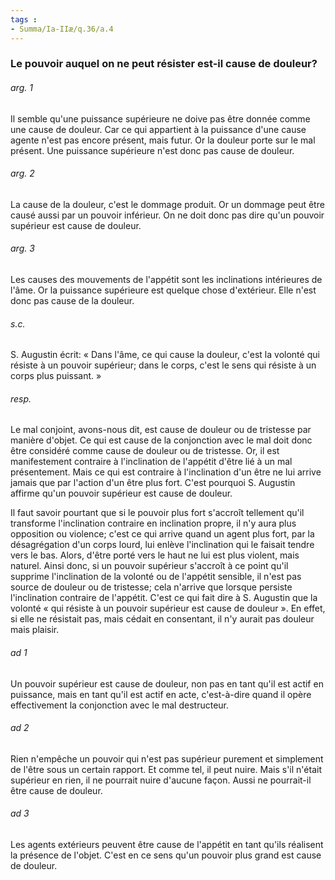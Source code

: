```yaml
---
tags : 
- Summa/Ia-IIæ/q.36/a.4
---
```


### Le pouvoir auquel on ne peut résister est-il cause de douleur?

###### arg. 1
Il semble qu'une puissance supérieure ne doive pas être donnée comme une cause de douleur. Car ce qui appartient à la puissance d'une cause agente n'est pas encore présent, mais futur. Or la douleur porte sur le mal présent. Une puissance supérieure n'est donc pas cause de douleur. 

###### arg. 2
La cause de la douleur, c'est le dommage produit. Or un dommage peut être causé aussi par un pouvoir inférieur. On ne doit donc pas dire qu'un pouvoir supérieur est cause de douleur. 

###### arg. 3
Les causes des mouvements de l'appétit sont les inclinations intérieures de l'âme. Or la puissance supérieure est quelque chose d'extérieur. Elle n'est donc pas cause de la douleur. 

###### s.c.
S. Augustin écrit: « Dans l'âme, ce qui cause la douleur, c'est la volonté qui résiste à un pouvoir supérieur; dans le corps, c'est le sens qui résiste à un corps plus puissant. » 

###### resp.
Le mal conjoint, avons-nous dit, est cause de douleur ou de tristesse par manière d'objet. Ce qui est cause de la conjonction avec le mal doit donc être considéré comme cause de douleur ou de tristesse. Or, il est manifestement contraire à l'inclination de l'appétit d'être lié à un mal présentement. Mais ce qui est contraire à l'inclination d'un être ne lui arrive jamais que par l'action d'un être plus fort. C'est pourquoi S. Augustin affirme qu'un pouvoir supérieur est cause de douleur. 

Il faut savoir pourtant que si le pouvoir plus fort s'accroît tellement qu'il transforme l'inclination contraire en inclination propre, il n'y aura plus opposition ou violence; c'est ce qui arrive quand un agent plus fort, par la désagrégation d'un corps lourd, lui enlève l'inclination qui le faisait tendre vers le bas. Alors, d'être porté vers le haut ne lui est plus violent, mais naturel. Ainsi donc, si un pouvoir supérieur s'accroît à ce point qu'il supprime l'inclination de la volonté ou de l'appétit sensible, il n'est pas source de douleur ou de tristesse; cela n'arrive que lorsque persiste l'inclination contraire de l'appétit. C'est ce qui fait dire à S. Augustin que la volonté « qui résiste à un pouvoir supérieur est cause de douleur ». En effet, si elle ne résistait pas, mais cédait en consentant, il n'y aurait pas douleur mais plaisir. 

###### ad 1
Un pouvoir supérieur est cause de douleur, non pas en tant qu'il est actif en puissance, mais en tant qu'il est actif en acte, c'est-à-dire quand il opère effectivement la conjonction avec le mal destructeur. 

###### ad 2
Rien n'empêche un pouvoir qui n'est pas supérieur purement et simplement de l'être sous un certain rapport. Et comme tel, il peut nuire. Mais s'il n'était supérieur en rien, il ne pourrait nuire d'aucune façon. Aussi ne pourrait-il être cause de douleur. 

###### ad 3
Les agents extérieurs peuvent être cause de l'appétit en tant qu'ils réalisent la présence de l'objet. C'est en ce sens qu'un pouvoir plus grand est cause de douleur. 

